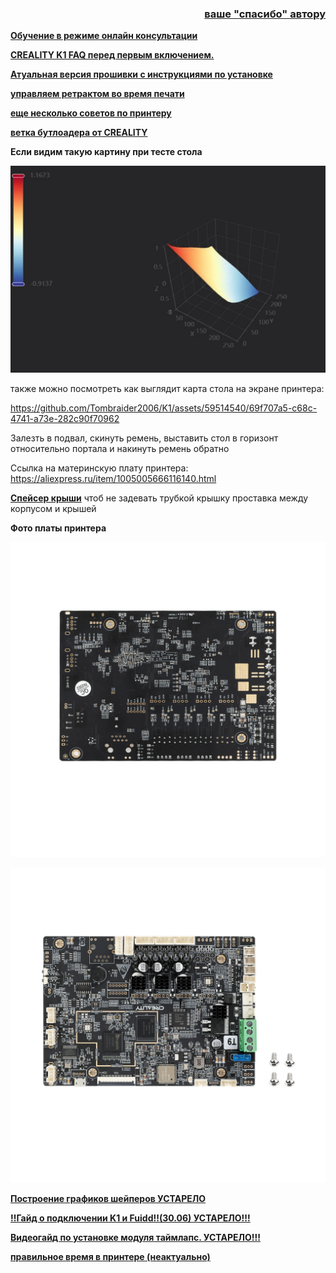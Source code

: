 <h3 align="right"><a href="https://www.tinkoff.ru/rm/yakovleva.irina203/51ZSr71845" target="_blank">ваше "спасибо" автору</a></h3>

[**Обучение в режиме онлайн консультации**](kurs.md)


[**CREALITY K1 FAQ перед первым включением.**](before_use.md)



[**Атуальная версия прошивки с инструкциями по установке**](/version_config/readme.md)


[**управляем ретрактом во время печати**](fw_retract.md)

[**еще несколько советов по принтеру**](/ferma/readme.md)

[**ветка бутлоадера от CREALITY**](https://github.com/CrealityOfficial/K1_Series_Annex/releases/tag/V1.0.0)




**Если видим такую картину при тесте стола**

![](table.jpg)


также можно посмотреть как выглядит карта стола на экране принтера:

https://github.com/Tombraider2006/K1/assets/59514540/69f707a5-c68c-4741-a73e-282c90f70962


Залезть в подвал, скинуть ремень, выставить стол в горизонт относительно портала и накинуть ремень обратно

Ссылка на материнскую плату принтера: https://aliexpress.ru/item/1005005666116140.html


[**Спейсер крыши**](extender.zip) чтоб не задевать трубкой крышку проставка между корпусом и крышей

**Фото платы принтера**

![](plateform.jpg)

![](plateform1.jpg)


[**Построение графиков шейперов УСТАРЕЛО**](shaper_craft.md)

[**‼️Гайд о подключении K1 и Fuidd‼️(30.06) УСТАРЕЛО!!!**](mod_img.md)

[**Видеогайд по установке модуля таймлапс. УСТАРЕЛО!!!**](https://youtu.be/Bpfy8Osb2o0)

[**правильное время в принтере (неактуально)**](/date/readme.md)
